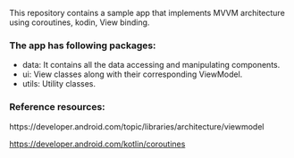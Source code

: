 This repository contains a sample app that implements MVVM architecture using coroutines, kodin, View binding.


<h3>The app has following packages:</h3>
<ul>
<li>data: It contains all the data accessing and manipulating components.</li>
<li>ui: View classes along with their corresponding ViewModel.</li>
<li>utils: Utility classes.</li>
</ul>


<h3>Reference resources:</h3>
https://developer.android.com/topic/libraries/architecture/viewmodel

https://developer.android.com/kotlin/coroutines
